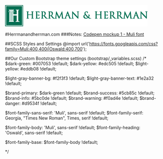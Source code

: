 <img src="images/top-nav-logo.png" width="469" height="70">

#Herrmanandherrman.com
###Notes:
<a href="http://codepen.io/kentucky-roberts/pen/ENPVPW">Codepen mockup 1 - Muli font</a>

##SCSS Styles and Settings
@import url('https://fonts.googleapis.com/css?family=Muli:400,400i|Oswald:400,700');

##Our Custom Bootstrap theme settings (bootstrap/_variables.scss)
/*
$dark-green:				#007053 !default;
$dark-yellow:				#edc505 !default;
$light-yellow:				#eddb08 !default;

$light-gray-banner-bg:		#f2f3f3 !default;
$light-gray-banner-text:	#1e2a32 !default;

$brand-primary:         	$dark-green !default;
$brand-success:         	#5cb85c !default;
$brand-info:            	#5bc0de !default;
$brand-warning:         	#f0ad4e !default;
$brand-danger:          	#d9534f !default;

$font-family-sans-serif:  	'Muli', sans-serif !default;
$font-family-serif:       	Georgia, "Times New Roman", Times, serif !default;

$font-family-body:	  		'Muli', sans-serif !default;
$font-family-heading:	    'Oswald', sans-serif !default;

$font-family-base:        	 $font-family-body !default;

*/







